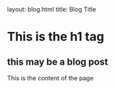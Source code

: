 <paper>
    layout: blog.html
    title: Blog Title
</paper>

# This is the h1 tag

## this may be a blog post

This is the content of the page
